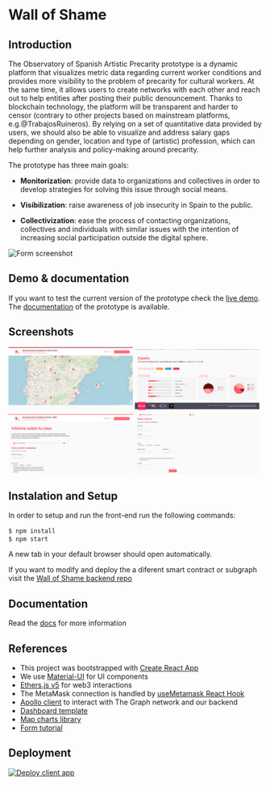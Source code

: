 # Wall of Shame

## Introduction

The Observatory of Spanish Artistic Precarity prototype is a dynamic platform that visualizes metric data regarding current worker conditions and provides more visibility to the problem of precarity for cultural workers. At the same time, it allows users to create networks with each other and reach out to help entities after posting their public denouncement. Thanks to blockchain technology, the platform will be transparent and harder to censor (contrary to other projects based on mainstream platforms, e.g.@TrabajosRuineros). By relying on a set of quantitative data provided by users, we should also be able to visualize and address salary gaps depending on gender, location and type of (artistic) profession, which can help further analysis and policy-making around precarity. 

The prototype has three main goals:

- __Monitorization__: provide data to organizations and collectives in order to develop strategies for solving this issue through social means.

- __Visibilization__: raise awareness of job insecurity in Spain to the public.

- __Collectivization__: ease the process of contacting organizations, collectives and individuals with similar issues with the intention of increasing social participation outside the digital sphere.

<img src="/assets/images/Form.png" alt="Form screenshot">

## Demo & documentation

If you want to test the current version of the prototype check the [live demo](https://observatorio.p2pmodels.eu). The [documentation](https://docs.observatorio.p2pmodels.eu) of the prototype is available.

## Screenshots

<img src="./public/assets/map.png" width="49%" style="display: inline-block">
<img src="./public/assets/dashboard.png" width="49%" style="display: inline-block">
<img src="./public/assets/form.png" width="49%" >
<img src="./public/assets/form2.png" width="49%" >

## Instalation and Setup

In order to setup and run the front-end run the following commands:

```
$ npm install
$ npm start
```

A new tab in your default browser should open automatically.

If you want to modify and deploy the a diferent smart contract or subgraph visit the [Wall of Shame backend repo](https://github.com/P2PModels/wallofshame-backend)

## Documentation

Read the [docs](https://observatorio.docs.p2pmodels.eu) for more information

## References

-   This project was bootstrapped with [Create React App](https://github.com/facebook/create-react-app)
-   We use [Material-UI](https://material-ui.com/getting-started/installation/) for UI components
-   [Ethers.js v5](https://docs.ethers.io/v5/) for web3 interactions
-   The MetaMask connection is handled by [useMetamask React Hook](https://github.com/mdtanrikulu/use-metamask)
-   [Apollo client](https://www.apollographql.com/docs/react/) to interact with The Graph network and our backend
-   [Dashboard template](https://github.com/mui-org/material-ui/tree/master/docs/src/pages/getting-started/templates/dashboard)
-   [Map charts library](https://www.react-simple-maps.io/)
-   [Form tutorial](https://www.youtube.com/watch?v=-XKaSCU0ZLM)

## Deployment

[![Deploy client app](https://github.com/P2PModels/wallofshame-frontend/actions/workflows/deploy-app.yml/badge.svg)](https://github.com/P2PModels/wallofshame-frontend/actions/workflows/deploy-app.yml)